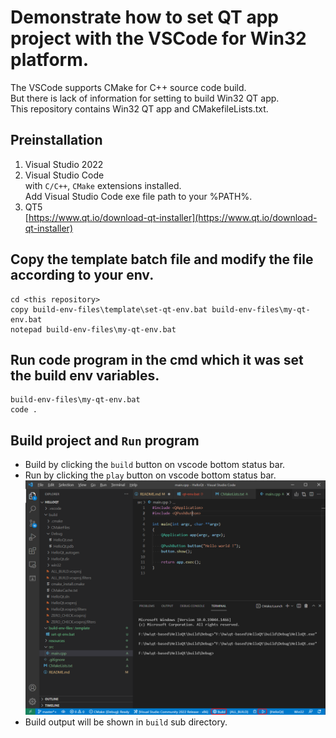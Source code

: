 # Demonstrate how to set QT app project with the VSCode for Win32 platform.

The VSCode supports CMake for C++ source code build.  
But there is lack of information for setting to build Win32 QT app.  
This repository contains Win32 QT app and CMakefileLists.txt.

## Preinstallation
1. Visual Studio 2022
2. Visual Studio Code  
   with `C/C++`, `CMake` extensions installed.  
   Add Visual Studio Code exe file path to your %PATH%.
3. QT5  
    [https://www.qt.io/download-qt-installer](https://www.qt.io/download-qt-installer)

## Copy the template batch file and modify the file according to your env.
```
cd <this repository>
copy build-env-files\template\set-qt-env.bat build-env-files\my-qt-env.bat
notepad build-env-files\my-qt-env.bat
```

## Run code program in the cmd which it was set the build env variables.
```
build-env-files\my-qt-env.bat
code .
```

## Build project and `Run` program
 - Build by clicking the `build` button on vscode bottom status bar.
 - Run by clicking the `play` button on vscode bottom status bar.
![vscode screen shot](vscode_screenshot1.png)
 - Build output will be shown in `build` sub directory.
